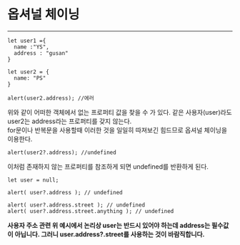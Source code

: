 # 옵셔널 체이닝
- - -

```
let user1 ={
  name :"YS",
  address : "gusan"
}

let user2 = {
  name: "PS"
}

alert(user2.address); //에러
```
위와 같이 어떠한 객체에서 없는 프로퍼티 값을 찾을 수 가 있다.
같은 사용자(user)라도 user2는 address라는 프로퍼티를 갖지 않는다.   
for문이나 반복문을 사용할때 이러한 것을 일일히 따져보긴 힘드므로 옵셔널 체이닝을 이용한다.   

```
alert(user2?.address); //undefined 
```
이처럼 존재하지 않는 프로퍼티를 참조하게 되면 undefined를 반환하게 된다.   

```
let user = null;

alert( user?.address ); // undefined

alert( user?.address.street ); // undefined
alert( user?.address.street.anything ); // undefined
```

**사용자 주소 관련 위 예시에서 논리상 user는 반드시 있어야 하는데 address는 필수값이 아닙니다. 그러니 user.address?.street를 사용하는 것이 바람직합니다.**   
